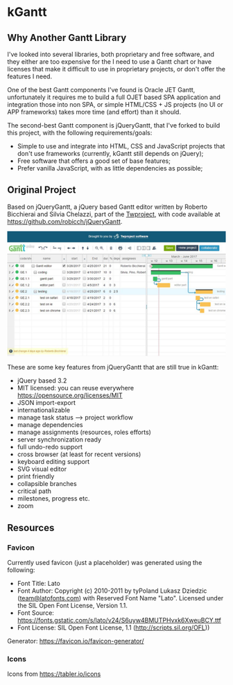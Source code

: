 kGantt
======

## Why Another Gantt Library

I've looked into several libraries, both proprietary and free software, and they either are too expensive for the 
I need to use a Gantt chart or have licenses that make it difficult to use in proprietary projects, or don't offer the 
features I need.

One of the best Gantt components I've found is Oracle JET Gantt, unfortunately it requires me to build a full OJET 
based SPA application and integration those into non SPA, or simple HTML/CSS + JS projects (no UI or APP frameworks) 
takes more time (and effort) than it should.

The second-best Gantt component is jQueryGantt, that I've forked to build this project, with the following 
requirements/goals:

- Simple to use and integrate into HTML, CSS and JavaScript projects that don't use frameworks (currently, kGantt 
still depends on jQuery);
- Free software that offers a good set of base features;
- Prefer vanilla JavaScript, with as little dependencies as possible;

## Original Project

Based on jQueryGantt, a jQuery based Gantt editor written by Roberto Bicchierai and Silvia Chelazzi, part of the
[Twproject](https://twproject.com), with code available at https://github.com/robicch/jQueryGantt.

<img src="twproject_original_gantt_screenshot.jpg" alt="Twproject jQuery Gantt Original Screenshot">

These are some key features from jQueryGantt that are still true in kGantt:

* jQuery based 3.2
* MIT licensed: you can reuse everywhere https://opensource.org/licenses/MIT
* JSON import-export
* internationalizable
* manage task status –> project workflow
* manage dependencies
* manage assignments (resources, roles efforts)
* server synchronization ready
* full undo-redo support
* cross browser (at least for recent versions)
* keyboard editing support
* SVG visual editor
* print friendly
* collapsible branches
* critical path
* milestones, progress etc.
* zoom

## Resources

### Favicon

Currently used favicon (just a placeholder) was generated using the following:

- Font Title: Lato
- Font Author: Copyright (c) 2010-2011 by tyPoland Lukasz Dziedzic (team@latofonts.com) with Reserved Font Name "Lato". Licensed under the SIL Open Font License, Version 1.1.
- Font Source: https://fonts.gstatic.com/s/lato/v24/S6uyw4BMUTPHvxk6XweuBCY.ttf
- Font License: SIL Open Font License, 1.1 (http://scripts.sil.org/OFL))

Generator: https://favicon.io/favicon-generator/

### Icons

Icons from https://tabler.io/icons